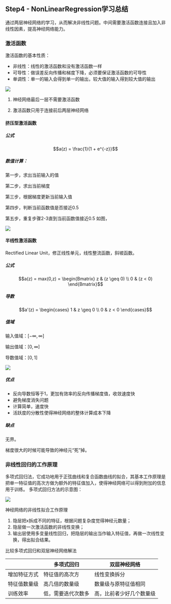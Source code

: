 ## Step4 - NonLinearRegression学习总结

通过两层神经网络的学习，从而解决非线性问题。中间需要激活函数连接且加入非线性因素，提高神经网络能力。

### 激活函数
激活函数的基本性质：

+ 非线性：线性的激活函数和没有激活函数一样
+ 可导性：做误差反向传播和梯度下降，必须要保证激活函数的可导性
+ 单调性：单一的输入会得到单一的输出，较大值的输入得到较大值的输出
<img src="C:/Users/Pangzi/Desktop/Mark/4/image/step.png" ch="500" />

1. 神经网络最后一层不需要激活函数

2. 激活函数只用于连接前后两层神经网络

#### 挤压型激活函数
##### 公式
$$a(z) = \frac{1}{1 + e^{-z}}$$
##### 数值计算：

第一步，求出当前输入的值

第二步，求出当前梯度

第三步，根据梯度更新当前输入值

第四步，判断当前函数值是否接近0.5

第五步，重复步骤2-3直到当前函数值接近0.5
如图，

<img src="C:/Users/Pangzi/Desktop/Mark/4/image/decay_sigmoid.png" ch="500" />

#### 半线性激活函数

Rectified Linear Unit，修正线性单元，线性整流函数，斜坡函数。

##### 公式

$$a(z) = max(0,z) = \begin{Bmatrix} 
  z & (z \geq 0) \\ 
  0 & (z < 0) 
\end{Bmatrix}$$

##### 导数

$$a'(z) = \begin{cases} 1 & z \geq 0 \\ 0 & z < 0 \end{cases}$$

##### 值域

输入值域：$[-\infty, \infty]$

输出值域：$[0,\infty]$

导数值域：$[0,1]$

<img src="C:/Users/Pangzi/Desktop/Mark/4/image/relu.png" ch="500" />

##### 优点

- 反向导数恒等于1，更加有效率的反向传播梯度值，收敛速度快
- 避免梯度消失问题
- 计算简单，速度快
- 活跃度的分散性使得神经网络的整体计算成本下降

##### 缺点

无界。

梯度很大的时候可能导致的神经元“死”掉。
### 非线性回归的工作原理
多项式回归法，它成功地用于正弦曲线和复合函数曲线的拟合，其基本工作原理是把单一特征值的高次方做为额外的特征值加入，使得神经网络可以得到附加的信息用于训练。
多项式回归方法的示意图：

<img src="C:/Users/Pangzi/Desktop/Mark/4/image/polynomial_concept.png" ch="506" />

神经网络的非线性拟合工作原理

1. 隐层把x拆成不同的特征，根据问题复杂度觉得神经元数量；
2. 隐层做一次激活函数的非线性变换；
3. 输出层使用多变量线性回归，把隐层的输出当作输入特征值，再做一次线性变换，得出拟合结果。

比较多项式回归和双层神经网络解法

||多项式回归|双层神经网络|
|---|---|---|
|增加特征方式|特征值的高次方|线性变换拆分|
|特征值数量级|高几倍的数量级|数量级与原特征值相同|
|训练效率|低，需要迭代次数多|高，比前者少好几个数量级|